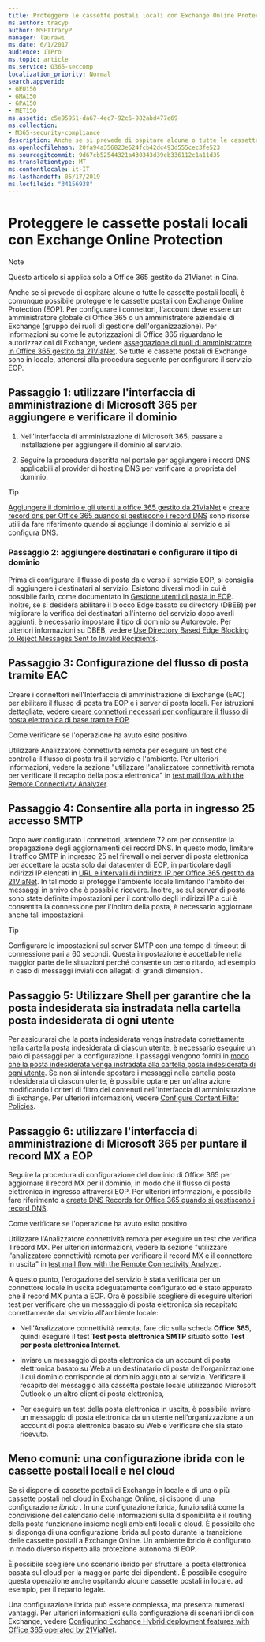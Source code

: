 ```yaml
---
title: Proteggere le cassette postali locali con Exchange Online Protection
ms.author: tracyp
author: MSFTTracyP
manager: laurawi
ms.date: 6/1/2017
audience: ITPro
ms.topic: article
ms.service: O365-seccomp
localization_priority: Normal
search.appverid:
- GEU150
- GMA150
- GPA150
- MET150
ms.assetid: c5e95951-da67-4ec7-92c5-982abd477e69
ms.collection:
- M365-security-compliance
description: Anche se si prevede di ospitare alcune o tutte le cassette postali locali, è comunque possibile proteggere le cassette postali con Exchange Online Protection (EOP). Per configurare i connettori, l'account deve essere un amministratore globale di Office 365 o un amministratore aziendale di Exchange (gruppo dei ruoli di gestione dell'organizzazione). Per informazioni su come le autorizzazioni di Office 365 riguardano le autorizzazioni di Exchange, vedere Assegnazione di ruoli di amministratore in Office 365 gestito da 21Vianet. Se tutte le cassette postali di Exchange sono in locale, attenersi alla procedura seguente per configurare il servizio EOP.
ms.openlocfilehash: 20fa94a356823e624fcb42dc493d555cec3fe523
ms.sourcegitcommit: 9d67cb52544321a430343d39eb336112c1a11d35
ms.translationtype: MT
ms.contentlocale: it-IT
ms.lasthandoff: 05/17/2019
ms.locfileid: "34156938"
---
```

# <a name="protect-on-premises-mailboxes-with-exchange-online-protection"></a>Proteggere le cassette postali locali con Exchange Online Protection

> [!NOTE]
> Questo articolo si applica solo a Office 365 gestito da 21Vianet in Cina. 
  
Anche se si prevede di ospitare alcune o tutte le cassette postali locali, è comunque possibile proteggere le cassette postali con Exchange Online Protection (EOP). Per configurare i connettori, l'account deve essere un amministratore globale di Office 365 o un amministratore aziendale di Exchange (gruppo dei ruoli di gestione dell'organizzazione). Per informazioni su come le autorizzazioni di Office 365 riguardano le autorizzazioni di Exchange, vedere [assegnazione di ruoli di amministratore in Office 365 gestito da 21ViaNet](https://support.office.com/article/d58b8089-cbfd-41ec-b64c-9cfcbef495ac). Se tutte le cassette postali di Exchange sono in locale, attenersi alla procedura seguente per configurare il servizio EOP. 
  
## <a name="step-1-use-the-microsoft-365-admin-center-to-add-and-verify-your-domain"></a>Passaggio 1: utilizzare l'interfaccia di amministrazione di Microsoft 365 per aggiungere e verificare il dominio

1. Nell'interfaccia di amministrazione di Microsoft 365, passare a installazione per aggiungere il dominio al servizio.
    
2.  Seguire la procedura descritta nel portale per aggiungere i record DNS applicabili al provider di hosting DNS per verificare la proprietà del dominio. 
    
> [!TIP]
> [Aggiungere il dominio e gli utenti a office 365 gestito da 21ViaNet](https://support.office.com/article/1cd4839b-d051-46b8-ab9b-bc7752024e78) e [creare record dns per Office 365 quando si gestiscono i record DNS](https://support.office.com/article/0669bf14-414d-4f51-8231-6b710ce7980b) sono risorse utili da fare riferimento quando si aggiunge il dominio al servizio e si configura DNS. 
  
### <a name="step-2-add-recipients-and-configure-the-domain-type"></a>Passaggio 2: aggiungere destinatari e configurare il tipo di dominio

Prima di configurare il flusso di posta da e verso il servizio EOP, si consiglia di aggiungere i destinatari al servizio. Esistono diversi modi in cui è possibile farlo, come documentato in [Gestione utenti di posta in EOP](https://go.microsoft.com/fwlink/?LinkId=506782). Inoltre, se si desidera abilitare il blocco Edge basato su directory (DBEB) per migliorare la verifica dei destinatari all'interno del servizio dopo averli aggiunti, è necessario impostare il tipo di dominio su Autorevole. Per ulteriori informazioni su DBEB, vedere [Use Directory Based Edge Blocking to Reject Messages Sent to Invalid Recipients](https://go.microsoft.com/fwlink/?LinkId=506781).
  
## <a name="step-3-use-the-eac-to-set-up-mail-flow"></a>Passaggio 3: Configurazione del flusso di posta tramite EAC

Creare i connettori nell'Interfaccia di amministrazione di Exchange (EAC) per abilitare il flusso di posta tra EOP e i server di posta locali. Per istruzioni dettagliate, vedere [creare connettori necessari per configurare il flusso di posta elettronica di base tramite EOP](https://go.microsoft.com/fwlink/?LinkId=506780).
  
 Come verificare se l'operazione ha avuto esito positivo 
  
 Utilizzare Analizzatore connettività remota per eseguire un test che controlla il flusso di posta tra il servizio e l'ambiente. Per ulteriori informazioni, vedere la sezione "utilizzare l'analizzatore connettività remota per verificare il recapito della posta elettronica" in [test mail flow with the Remote Connectivity Analyzer](https://go.microsoft.com/fwlink/?LinkId=506784).
  
## <a name="step-4-allow-inbound-port-25-smtp-access"></a>Passaggio 4: Consentire alla porta in ingresso 25 accesso SMTP

Dopo aver configurato i connettori, attendere 72 ore per consentire la propagazione degli aggiornamenti dei record DNS. In questo modo, limitare il traffico SMTP in ingresso 25 nel firewall o nei server di posta elettronica per accettare la posta solo dai datacenter di EOP, in particolare dagli indirizzi IP elencati in [URL e intervalli di indirizzi IP per Office 365 gestito da 21ViaNet](https://support.office.com/article/5c47c07d-f9b6-4b78-a329-bfdc1b6da7a0#__exchange_online_protection). In tal modo si protegge l'ambiente locale limitando l'ambito dei messaggi in arrivo che è possibile ricevere. Inoltre, se sul server di posta sono state definite impostazioni per il controllo degli indirizzi IP a cui è consentita la connessione per l'inoltro della posta, è necessario aggiornare anche tali impostazioni.
  
> [!TIP]
> Configurare le impostazioni sul server SMTP con una tempo di timeout di connessione pari a 60 secondi. Questa impostazione è accettabile nella maggior parte delle situazioni perché consente un certo ritardo, ad esempio in caso di messaggi inviati con allegati di grandi dimensioni. 
  
## <a name="step-5-use-the-shell-to-ensure-that-spam-is-routed-to-each-users-junk-email-folder"></a>Passaggio 5: Utilizzare Shell per garantire che la posta indesiderata sia instradata nella cartella posta indesiderata di ogni utente

Per assicurarsi che la posta indesiderata venga instradata correttamente nella cartella posta indesiderata di ciascun utente, è necessario eseguire un paio di passaggi per la configurazione. I passaggi vengono forniti in [modo che la posta indesiderata venga instradata alla cartella posta indesiderata di ogni utente](https://go.microsoft.com/fwlink/?LinkId=506804). Se non si intende spostare i messaggi nella cartella posta indesiderata di ciascun utente, è possibile optare per un'altra azione modificando i criteri di filtro dei contenuti nell'interfaccia di amministrazione di Exchange. Per ulteriori informazioni, vedere [Configure Content Filter Policies](https://go.microsoft.com/fwlink/?LinkId=506805). 
  
## <a name="step-6-use-the-microsoft-365-admin-center-to-point-your-mx-record-to-eop"></a>Passaggio 6: utilizzare l'interfaccia di amministrazione di Microsoft 365 per puntare il record MX a EOP

Seguire la procedura di configurazione del dominio di Office 365 per aggiornare il record MX per il dominio, in modo che il flusso di posta elettronica in ingresso attraversi EOP. Per ulteriori informazioni, è possibile fare riferimento a [create DNS Records for Office 365 quando si gestiscono i record DNS](https://support.office.com/article/0669bf14-414d-4f51-8231-6b710ce7980b).
  
Come verificare se l'operazione ha avuto esito positivo
  
 Utilizzare l'Analizzatore connettività remota per eseguire un test che verifica il record MX. Per ulteriori informazioni, vedere la sezione "utilizzare l'analizzatore connettività remota per verificare il record MX e il connettore in uscita" in [test mail flow with the Remote Connectivity Analyzer](https://go.microsoft.com/fwlink/?LinkId=506784). 
  
A questo punto, l'erogazione del servizio è stata verificata per un connettore locale in uscita adeguatamente configurato ed è stato appurato che il record MX punta a EOP. Ora è possibile scegliere di eseguire ulteriori test per verificare che un messaggio di posta elettronica sia recapitato correttamente dal servizio all'ambiente locale:
  
- Nell'Analizzatore connettività remota, fare clic sulla scheda **Office 365**, quindi eseguire il test **Test posta elettronica SMTP** situato sotto **Test per posta elettronica Internet**.
    
- Inviare un messaggio di posta elettronica da un account di posta elettronica basato su Web a un destinatario di posta dell'organizzazione il cui dominio corrisponde al dominio aggiunto al servizio. Verificare il recapito del messaggio alla cassetta postale locale utilizzando Microsoft Outlook o un altro client di posta elettronica,
    
- Per eseguire un test della posta elettronica in uscita, è possibile inviare un messaggio di posta elettronica da un utente nell'organizzazione a un account di posta elettronica basato su Web e verificare che sia stato ricevuto.
    
## <a name="less-common-a-hybrid-setup-with-mailboxes-on-premises-and-in-the-cloud"></a>Meno comuni: una configurazione ibrida con le cassette postali locali e nel cloud

Se si dispone di cassette postali di Exchange in locale e di una o più cassette postali nel cloud in Exchange Online, si dispone di una configurazione *ibrida* . In una configurazione ibrida, funzionalità come la condivisione del calendario delle informazioni sulla disponibilità e il routing della posta funzionano insieme negli ambienti locali e cloud. È possibile che si disponga di una configurazione ibrida sul posto durante la transizione delle cassette postali a Exchange Online. Un ambiente ibrido è configurato in modo diverso rispetto alla protezione autonoma di EOP. 
  
È possibile scegliere uno scenario ibrido per sfruttare la posta elettronica basata sul cloud per la maggior parte dei dipendenti. È possibile eseguire questa operazione anche ospitando alcune cassette postali in locale. ad esempio, per il reparto legale. 
  
Una configurazione ibrida può essere complessa, ma presenta numerosi vantaggi. Per ulteriori informazioni sulla configurazione di scenari ibridi con Exchange, vedere [Configuring Exchange Hybrid deployment features with Office 365 operated by 21ViaNet](https://support.office.com/article/26e7cc26-c980-4cc5-a082-c333de544b6d).
  

